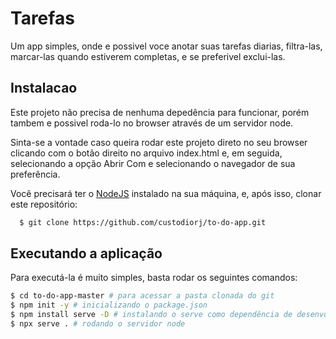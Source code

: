 # Tarefas
Um app simples, onde e possivel voce anotar suas tarefas diarias, filtra-las, marcar-las quando estiverem completas, e se preferivel exclui-las.

## Instalacao
Este projeto não precisa de nenhuma depedência para funcionar, porém tambem e possivel roda-lo no browser através de um servidor node.

Sinta-se a vontade caso queira rodar este projeto direto no seu browser clicando com o botão direito no arquivo index.html e, em seguida, selecionando a opção Abrir Com e selecionando o navegador de sua preferência.

Você precisará ter o [NodeJS](https://nodejs.org) instalado na sua máquina, e, após isso, clonar este repositório:
```sh
  $ git clone https://github.com/custodiorj/to-do-app.git
```
  
## Executando a aplicação

Para executá-la é muito simples, basta rodar os seguintes comandos:

  ```sh
  $ cd to-do-app-master # para acessar a pasta clonada do git
  $ npm init -y # inicializando o package.json
  $ npm install serve -D # instalando o serve como dependência de desenvolvimento
  $ npx serve . # rodando o servidor node
```
